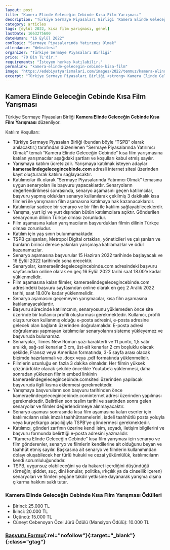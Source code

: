 ```yaml
---
layout: post
title: "Kamera Elinde Geleceğin Cebinde Kısa Film Yarışması"
description: "Türkiye Sermaye Piyasaları Birliği 'Kamera Elinde Geleceğin Cebinde Kısa Film Yarışması' düzenliyor."
category: articles
tags: [eylül 2022, kısa film yarışması, genel]
lastDate: 1663275600
dateHuman: "16 Eylül 2022"
comTopic: "Sermaye Piyasalarında Yatırımcı Olmak"
attendance: "Websitesi"
organizer: "Türkiye Sermaye Piyasaları Birliği"
price: "70 Bin TL'dir."
requirements: "İsteyen herkes katılabilir."
permalink: "kamera-elinde-gelecegin-cebinde-kisa-film"
image: "https://edebiyatyarismalari.com/images/2022/temmuz/kamera-elinde-gelecegin-cebinde-kisa-film.jpg"
excerpt: "Türkiye Sermaye Piyasaları Birliği <strong> Kamera Elinde Geleceğin Cebinde Kısa Film Yarışması </strong> düzenliyor."
---
```


## Kamera Elinde Geleceğin Cebinde Kısa Film Yarışması
Türkiye Sermaye Piyasaları Birliği **Kamera Elinde Geleceğin Cebinde Kısa Film Yarışması** düzenliyor.

Katılım Koşulları:
- Türkiye Sermaye Piyasaları Birliği (bundan böyle “TSPB” olarak anılacaktır.) tarafından düzenlenen “Sermaye Piyasalarında Yatırımcı Olmak” temalı “Kamera Elinde Geleceğin Cebinde” kısa film yarışmasına katılan yarışmacılar aşağıdaki şartları ve koşulları kabul etmiş sayılır.
- Yarışmaya katılım ücretsizdir. Yarışmaya katılmak isteyen adaylar **kameraelindegelecegincebinde.com** adresli internet sitesi üzerinden kayıt oluşturarak katılım sağlayacaktır.
- Katılımcılar ilk olarak “Sermaye Piyasalarında Yatırımcı Olmak” temasına uygun senaryoları ile başvuru yapacaklardır. Senaryoların değerlendirilmesi sonrasında, senaryo aşamasını geçen katılımcılar, başvuru yapmış oldukları senaryo kullanılarak çekilmiş 3 dakikalık kısa filmleri ile yarışmanın film aşamasına katılmaya hak kazanacaklardır.
- Katılımcılar sadece bir senaryo ve bir film ile katılım sağlayabileceklerdir.
- Yarışma, yurt içi ve yurt dışından bütün katılımcılara açıktır. Gönderilen senaryonun dilinin Türkçe olması zorunludur.
- Film aşamasına kalan yarışmacıların başvurdukları filmin dilinin Türkçe olması zorunludur.
- Katılım için yaş sınırı bulunmamaktadır.
- TSPB çalışanları, Metropol Digital ortakları, yöneticileri ve çalışanları ve bunların birinci derece yakınları yarışmaya katılamazlar ve ödül kazanamazlar.
- Senaryo aşamasına başvurular 15 Haziran 2022 tarihinde başlayacak ve 16 Eylül 2022 tarihinde sona erecektir.
- Senaryolar, kameraelindegelecegincebinde.com adresindeki başvuru sayfasından online olarak en geç 16 Eylül 2022 tarihi saat 18.00’e kadar yüklenmelidir.
- Film aşamasına kalan filmler, kameraelindegelecegincebinde.com adresindeki başvuru sayfasından online olarak en geç 2 Aralık 2022 tarihi, saat 18.00’e kadar yüklenmelidir.
- Senaryo aşamasını geçemeyen yarışmacılar, kısa film aşamasına katılamayacaklardır.
- Başvuru sürecinde katılımcının, senaryosunu yüklemeden önce site üzerinde bir kullanıcı profili oluşturması gerekmektedir. Kullanıcı, profili oluştururken kullanmış olduğu e-posta adresini, e-posta adresine gelecek olan bağlantı üzerinden doğrulamalıdır. E-posta adresi doğrulaması yapmayan katılımcılar senaryolarını sisteme yükleyemez ve başvuruda bulunamaz.
- Senaryolar, Times New Roman yazı karakterli ve 11 punto, 1,5 satır aralıklı, sağ-sol kenarlar 3 cm, üst-alt kenarlar 2 cm boşluklu olacak şekilde, Fransız veya Amerikan formatında, 3-5 sayfa arası olacak biçimde hazırlanmalı ve .docx veya .pdf formatında yüklenmelidir.
- Filmlerin uzunluğu en fazla 3 dakika olmalıdır. Her filmin yüksek çözünürlükte olacak şekilde öncelikle Youtube’a yüklenmesi, daha sonradan yüklenen filmin embed linkinin kameraelindegelecegincebinde.comsitesi üzerinden yapılacak başvuruda ilgili kısma eklenmesi gerekmektedir.
- Yarışmaya başvuruların son başvuru tarihinden önce kameraelindegelecegincebinde.cominternet adresi üzerinden yapılması gerekmektedir. Belirtilen son teslim tarihi ve saatinden sonra gelen senaryolar ve filmler değerlendirmeye alınmayacaktır.
- Senaryo aşaması sonrasında kısa film aşamasına kalan eserler için katılımcıların ıslak imzalı taahhütnamelerini, iadeli taahhütlü posta yoluyla veya kurye/kargo aracılığıyla TSPB’ye göndermesi gerekmektedir.
- Katılımcı, gönderi zarfının üzerine kendi isim, soyadı, iletişim bilgilerini ve başvuru formunda belirttiği e-posta adresini yazmalıdır.
- “Kamera Elinde Geleceğin Cebinde” kısa film yarışması için senaryo ve film gönderenler, senaryo ve filmlerin kendilerine ait olduğunu beyan ve taahhüt etmiş sayılır. Başkasına ait senaryo ve filmlerin kullanımından dolayı oluşabilecek her türlü hukuki ve cezai yükümlülük, katılımcıların kendi sorumluluğundadır.
- TSPB, uygunsuz olabileceğini ya da hakaret içerdiğini düşündüğü (örneğin; şiddet, suç, dini konular, politika, ırkçılık ya da cinsellik içeren) senaryoları ve filmleri yegâne takdir yetkisine dayanarak yarışma dışına çıkarma hakkını saklı tutar.


### Kamera Elinde Geleceğin Cebinde Kısa Film Yarışması Ödülleri
- Birinci: 25.000 TL
- İkinci: 20.000 TL
- Üçüncü: 15.000 TL
- Cüneyt Cebenoyan Özel Jürü Ödülü (Mansiyon Ödülü): 10.000 TL


### [Başvuru Formu](https://kameraelindegelecegincebinde.com/?ref=guncel-egitim.org/?ref=edebiyatyarismalari.com){:rel="nofollow"}{:target="_blank"}{:class="gtag"}